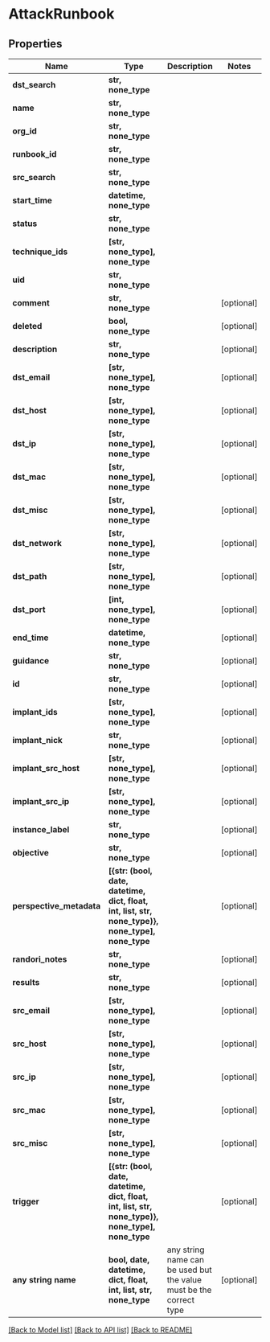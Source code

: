 # AttackRunbook


## Properties
Name | Type | Description | Notes
------------ | ------------- | ------------- | -------------
**dst_search** | **str, none_type** |  | 
**name** | **str, none_type** |  | 
**org_id** | **str, none_type** |  | 
**runbook_id** | **str, none_type** |  | 
**src_search** | **str, none_type** |  | 
**start_time** | **datetime, none_type** |  | 
**status** | **str, none_type** |  | 
**technique_ids** | **[str, none_type], none_type** |  | 
**uid** | **str, none_type** |  | 
**comment** | **str, none_type** |  | [optional] 
**deleted** | **bool, none_type** |  | [optional] 
**description** | **str, none_type** |  | [optional] 
**dst_email** | **[str, none_type], none_type** |  | [optional] 
**dst_host** | **[str, none_type], none_type** |  | [optional] 
**dst_ip** | **[str, none_type], none_type** |  | [optional] 
**dst_mac** | **[str, none_type], none_type** |  | [optional] 
**dst_misc** | **[str, none_type], none_type** |  | [optional] 
**dst_network** | **[str, none_type], none_type** |  | [optional] 
**dst_path** | **[str, none_type], none_type** |  | [optional] 
**dst_port** | **[int, none_type], none_type** |  | [optional] 
**end_time** | **datetime, none_type** |  | [optional] 
**guidance** | **str, none_type** |  | [optional] 
**id** | **str, none_type** |  | [optional] 
**implant_ids** | **[str, none_type], none_type** |  | [optional] 
**implant_nick** | **str, none_type** |  | [optional] 
**implant_src_host** | **[str, none_type], none_type** |  | [optional] 
**implant_src_ip** | **[str, none_type], none_type** |  | [optional] 
**instance_label** | **str, none_type** |  | [optional] 
**objective** | **str, none_type** |  | [optional] 
**perspective_metadata** | **[{str: (bool, date, datetime, dict, float, int, list, str, none_type)}, none_type], none_type** |  | [optional] 
**randori_notes** | **str, none_type** |  | [optional] 
**results** | **str, none_type** |  | [optional] 
**src_email** | **[str, none_type], none_type** |  | [optional] 
**src_host** | **[str, none_type], none_type** |  | [optional] 
**src_ip** | **[str, none_type], none_type** |  | [optional] 
**src_mac** | **[str, none_type], none_type** |  | [optional] 
**src_misc** | **[str, none_type], none_type** |  | [optional] 
**trigger** | **[{str: (bool, date, datetime, dict, float, int, list, str, none_type)}, none_type], none_type** |  | [optional] 
**any string name** | **bool, date, datetime, dict, float, int, list, str, none_type** | any string name can be used but the value must be the correct type | [optional]

[[Back to Model list]](../README.md#documentation-for-models) [[Back to API list]](../README.md#documentation-for-api-endpoints) [[Back to README]](../README.md)


